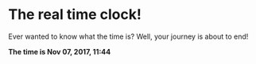 # The real time clock!

Ever wanted to know what the time is? Well, your journey is about to end!

**The time is Nov 07, 2017, 11:44**